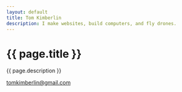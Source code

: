 ```yaml
---
layout: default
title: Tom Kimberlin
description: I make websites, build computers, and fly drones.
---
```


# {{ page.title }}

{{ page.description }}

<tomkimberlin@gmail.com>
